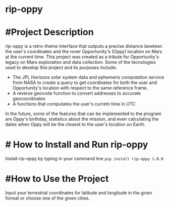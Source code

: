 # rip-oppy
# #Project Description
rip-oppy is a retro-theme interface that outputs a precise distance bewteen the user's coordinates and the rover Opportunity's (Oppy) location on Mars at the current time. This project was created as a tribute for Opportunity's legacy on Mars exploration and data collection. 
Some of the tecnologies used to develop this project and its purposes include:
-  The JPL Horizons solar system data and ephemeris computation service from NASA to create a query to get coordinates for both the user and Opportunity's location with respect to the same reference frame. 
- A reverse geocode function to convert addresses to accurate geocoordinates
- A functions that computates the user's curretn time in UTC  <br />

In the future, some of the features that can be implemented to the program are Oppy's birthday, statistics about the mission, and even calculating the dates when Oppy will be the closest to the user's location on Earth.
# # How to Install and Run rip-oppy
Install rip-oppy by typing in your command line `pip install rip-oppy 1.0.0` 
# #How to Use the Project 
Input your terrestrial coordinates for latitude and longitude in the given format or choose one of the given cities.


